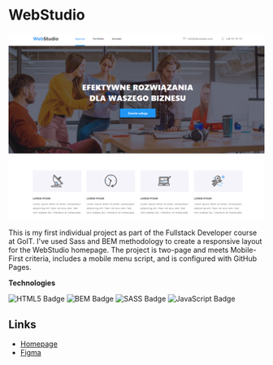 # WebStudio

![screenshot](https://github.com/marlenaduleba/goit-markup-hw-08/blob/main/WebStudio.png)

This is my first individual project as part of the Fullstack Developer course at GoIT. I've used Sass and BEM methodology to create a responsive layout for the WebStudio homepage. The project is two-page and meets Mobile-First criteria, includes a mobile menu script, and is configured with GitHub Pages.

**Technologies**

![HTML5 Badge](https://img.shields.io/badge/HTML5-informational?style=for-the-badge&logo=html5&logoColor=white&color=orange)
![BEM Badge](https://img.shields.io/badge/BEM-informational?style=for-the-badge&logo=BEM&logoColor=white&color=blue)
![SASS Badge](https://img.shields.io/badge/SASS-informational?style=for-the-badge&logo=sass&logoColor=white&color=pink)
![JavaScript Badge](https://img.shields.io/badge/JavaScript-informational?style=for-the-badge&logo=javascript&logoColor=white&color=yellow)

## Links

- [Homepage](https://marlenaduleba.github.io/goit-markup-hw-08/)
- [Figma](https://www.figma.com/file/SqiyweSseH96c3wVZmnGfq/Zadanie-domowe-GOIT-Polska?type=design&node-id=5766-5&mode=design&t=cuGbQzqRcFYczX7x-0)
